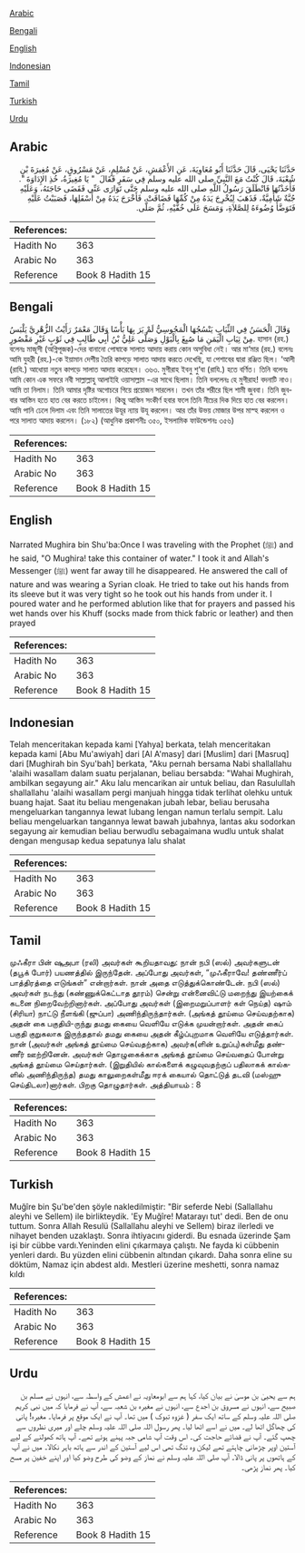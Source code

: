 [Arabic](#arabic)

[Bengali](#bengali)

[English](#english)

[Indonesian](#indonesian)

[Tamil](#tamil)

[Turkish](#turkish)

[Urdu](#urdu)

## Arabic


<div dir="rtl" lang="ar" style={{fontSize:'larger',backgroundColor:'#f8f9fa',padding:20}}>
حَدَّثَنَا يَحْيَى، قَالَ حَدَّثَنَا أَبُو مُعَاوِيَةَ، عَنِ الأَعْمَشِ، عَنْ مُسْلِمٍ، عَنْ مَسْرُوقٍ، عَنْ مُغِيرَةَ بْنِ شُعْبَةَ، قَالَ كُنْتُ مَعَ النَّبِيِّ صلى الله عليه وسلم فِي سَفَرٍ فَقَالَ ‏ "‏ يَا مُغِيرَةُ، خُذِ الإِدَاوَةَ ‏"‏‏.‏ فَأَخَذْتُهَا فَانْطَلَقَ رَسُولُ اللَّهِ صلى الله عليه وسلم حَتَّى تَوَارَى عَنِّي فَقَضَى حَاجَتَهُ، وَعَلَيْهِ جُبَّةٌ شَأْمِيَّةٌ، فَذَهَبَ لِيُخْرِجَ يَدَهُ مِنْ كُمِّهَا فَضَاقَتْ، فَأَخْرَجَ يَدَهُ مِنْ أَسْفَلِهَا، فَصَبَبْتُ عَلَيْهِ فَتَوَضَّأَ وُضُوءَهُ لِلصَّلاَةِ، وَمَسَحَ عَلَى خُفَّيْهِ، ثُمَّ صَلَّى‏.‏
</div>
<div style={{backgroundColor:'#f8f9fa',padding:20, marginBottom: 10}}><table> <thead> <tr> <th>References:</th> <th></th> </tr> </thead> <tbody><tr><td>Hadith No</td><td>363</td></tr><tr><td>Arabic No</td><td>363</td></tr><tr><td>Reference</td><td>Book 8 Hadith 15</td></tr></tbody></table></div>

## Bengali


<div dir="ltr" lang="bn" style={{fontSize:'larger',backgroundColor:'#f8f9fa',padding:20}}>
وَقَالَ الْحَسَنُ فِي الثِّيَابِ يَنْسُجُهَا الْمَجُوسِيُّ لَمْ يَرَ بِهَا بَأْسًا وَقَالَ مَعْمَرٌ رَأَيْتُ الزُّهْرِيَّ يَلْبَسُ مِنْ ثِيَابِ الْيَمَنِ مَا صُبِغَ بِالْبَوْلِ وَصَلَّى عَلِيُّ بْنُ أَبِي طَالِبٍ فِي ثَوْبٍ غَيْرِ مَقْصُورٍ. হাসান (রহ.) বলেনঃ মাজূসী (অগ্নিপূজক)-দের বানানো পোষাকে সালাত আদায় করায় কোন অসুবিধা নেই। আর মা‘মার (রহ.) বলেনঃ আমি যুহরী (রহ.)-কে ইয়ামান দেশীয় তৈরি কাপড়ে সালাত আদায় করতে দেখেছি, যা পেশাবের দ্বারা রঞ্জিত ছিল। ‘আলী (রাযি.) আধোয়া নতুন কাপড়ে সালাত আদায় করেছেন। ৩৬৩. মুগীরাহ ইবনু শু‘বা (রাযি.) হতে বর্ণিত। তিনি বলেনঃ আমি কোন এক সফরে নবী সাল্লাল্লাহু আলাইহি ওয়াসাল্লাম -এর সাথে ছিলাম। তিনি বললেনঃ হে মুগীরাহ! বদনাটি নাও। আমি তা নিলাম। তিনি আমার দৃষ্টির অগোচরে গিয়ে প্রয়োজন সারলেন। তখন তাঁর শরীরে ছিল শামী জুববা। তিনি জুববার আস্তিন হতে হাত বের করতে চাইলেন। কিন্তু আস্তিন সংকীর্ণ হবার ফলে তিনি নীচের দিক দিয়ে হাত বের করলেন। আমি পানি ঢেলে দিলাম এবং তিনি সালাতের উযূর ন্যায় উযূ করলেন। আর তাঁর উভয় মোজার উপর মাস্হ করলেন ও পরে সালাত আদায় করলেন। (১৮২) (আধুনিক প্রকাশনীঃ ৩৫০, ইসলামিক ফাউন্ডেশনঃ ৩৫৬)
</div>
<div style={{backgroundColor:'#f8f9fa',padding:20, marginBottom: 10}}><table> <thead> <tr> <th>References:</th> <th></th> </tr> </thead> <tbody><tr><td>Hadith No</td><td>363</td></tr><tr><td>Arabic No</td><td>363</td></tr><tr><td>Reference</td><td>Book 8 Hadith 15</td></tr></tbody></table></div>

## English


<div dir="ltr" lang="en" style={{fontSize:'larger',backgroundColor:'#f8f9fa',padding:20}}>
Narrated Mughira bin Shu'ba:Once I was traveling with the Prophet (ﷺ) and he said, "O Mughira! take this container of water." I took it and Allah's Messenger (ﷺ) went far away till he disappeared. He answered the call of nature and was wearing a Syrian cloak. He tried to take out his hands from its sleeve but it was very tight so he took out his hands from under it. I poured water and he performed ablution like that for prayers and passed his wet hands over his Khuff (socks made from thick fabric or leather) and then prayed
</div>
<div style={{backgroundColor:'#f8f9fa',padding:20, marginBottom: 10}}><table> <thead> <tr> <th>References:</th> <th></th> </tr> </thead> <tbody><tr><td>Hadith No</td><td>363</td></tr><tr><td>Arabic No</td><td>363</td></tr><tr><td>Reference</td><td>Book 8 Hadith 15</td></tr></tbody></table></div>

## Indonesian


<div dir="ltr" lang="id" style={{fontSize:'larger',backgroundColor:'#f8f9fa',padding:20}}>
Telah menceritakan kepada kami [Yahya] berkata, telah menceritakan kepada kami [Abu Mu'awiyah] dari [Al A'masy] dari [Muslim] dari [Masruq] dari [Mughirah bin Syu'bah] berkata, "Aku pernah bersama Nabi shallallahu 'alaihi wasallam dalam suatu perjalanan, beliau bersabda: "Wahai Mughirah, ambilkan segayung air." Aku lalu mencarikan air untuk beliau, dan Rasulullah shallallahu 'alaihi wasallam pergi manjuah hingga tidak terlihat olehku untuk buang hajat. Saat itu beliau mengenakan jubah lebar, beliau berusaha mengeluarkan tangannya lewat lubang lengan namun terlalu sempit. Lalu beliau mengeluarkan tangannya lewat bawah jubahnya, lantas aku sodorkan segayung air kemudian beliau berwudlu sebagaimana wudlu untuk shalat dengan mengusap kedua sepatunya lalu shalat
</div>
<div style={{backgroundColor:'#f8f9fa',padding:20, marginBottom: 10}}><table> <thead> <tr> <th>References:</th> <th></th> </tr> </thead> <tbody><tr><td>Hadith No</td><td>363</td></tr><tr><td>Arabic No</td><td>363</td></tr><tr><td>Reference</td><td>Book 8 Hadith 15</td></tr></tbody></table></div>

## Tamil


<div dir="ltr" lang="ta" style={{fontSize:'larger',backgroundColor:'#f8f9fa',padding:20}}>
முஃகீரா பின் ஷுஅபா (ரலி) அவர்கள் கூறியதாவது: நான் நபி (ஸல்) அவர்களுடன் (தபூக் போர்) பயணத்தில் இருந்தேன். அப்போது அவர்கள், “முஃகீராவே! தண்ணீர்ப் பாத்திரத்தை எடுங்கள்” என்றார்கள். நான் அதை எடுத்துக்கொண்டேன். நபி (ஸல்) அவர்கள் நடந்து (கண்ணுக்கெட்டாத தூரம்) சென்று என்னைவிட்டு மறைந்து இயற்கைக் கடனை நிறைவேற்றினார்கள். அப்போது அவர்கள் (இறைமறுப்பாளர் கள் நெய்த) ஷாம் (சிரியா) நாட்டு நீளங்கி (ஜுப்பா) அணிந்திருந்தார்கள். (அங்கத் தூய்மை செய்வதற்காக) அதன் கை பகுதியி-ருந்து தமது கையை வெளியே எடுக்க முயன்றார்கள். அதன் கைப் பகுதி குறுகலாக இருந்ததால் தமது கையை அதன் கீழ்ப்புறமாக வெளியே எடுத்தார்கள். நான் (அவர்கள் அங்கத் தூய்மை செய்வதற்காக) அவர்க(ளின் உறுப்பு)கள்மீது தண்ணீர் ஊற்றினேன். அவர்கள் தொழுகைக்காக அங்கத் தூய்மை செய்வதைப் போன்று அங்கத் தூய்மை செய்தார்கள். (இறுதியில் கால்களைக் கழுவுவதற்குப் பதிலாகக் கால்களில் அணிந்திருந்த) தமது காலுறைகள்மீது ஈரக் கையால் தொட்டுத் தடவி (மஸ்ஹு செய்திடலா)னார்கள். பிறகு தொழுதார்கள். அத்தியாயம் : 8
</div>
<div style={{backgroundColor:'#f8f9fa',padding:20, marginBottom: 10}}><table> <thead> <tr> <th>References:</th> <th></th> </tr> </thead> <tbody><tr><td>Hadith No</td><td>363</td></tr><tr><td>Arabic No</td><td>363</td></tr><tr><td>Reference</td><td>Book 8 Hadith 15</td></tr></tbody></table></div>

## Turkish


<div dir="ltr" lang="tr" style={{fontSize:'larger',backgroundColor:'#f8f9fa',padding:20}}>
Muğîre bin Şu'be'den şöyle nakledilmiştir: "Bir seferde Nebi (Sallallahu aleyhi ve Sellem) ile birlikteydik. 'Ey Muğîre! Matarayı tut' dedi. Ben de onu tuttum. Sonra Allah Resulü (Sallallahu aleyhi ve Sellem) biraz ilerledi ve nihayet benden uzaklaştı. Sonra ihtiyacını giderdi. Bu esnada üzerinde Şam işi bir cübbe vardı.Yeninden elini çıkarmaya çalıştı. Ne fayda ki cübbenin yenleri dardı. Bu yüzden elini cübbenin altından çıkardı. Daha sonra eline su döktüm, Namaz için abdest aldı. Mestleri üzerine meshetti, sonra namaz kıldı
</div>
<div style={{backgroundColor:'#f8f9fa',padding:20, marginBottom: 10}}><table> <thead> <tr> <th>References:</th> <th></th> </tr> </thead> <tbody><tr><td>Hadith No</td><td>363</td></tr><tr><td>Arabic No</td><td>363</td></tr><tr><td>Reference</td><td>Book 8 Hadith 15</td></tr></tbody></table></div>

## Urdu


<div dir="rtl" lang="ur" style={{fontSize:'larger',backgroundColor:'#f8f9fa',padding:20}}>
ہم سے یحییٰ بن موسیٰ نے بیان کیا، کہا ہم سے ابومعاویہ نے اعمش کے واسطہ سے، انہوں نے مسلم بن صبیح سے، انہوں نے مسروق بن اجدع سے، انہوں نے مغیرہ بن شعبہ سے، آپ نے فرمایا کہ میں نبی کریم صلی اللہ علیہ وسلم کے ساتھ ایک سفر ( غزوہ تبوک ) میں تھا۔ آپ نے ایک موقع پر فرمایا۔ مغیرہ! پانی کی چھاگل اٹھا لے۔ میں نے اسے اٹھا لیا۔ پھر رسول اللہ صلی اللہ علیہ وسلم چلے اور میری نظروں سے چھپ گئے۔ آپ نے قضائے حاجت کی۔ اس وقت آپ شامی جبہ پہنے ہوئے تھے۔ آپ ہاتھ کھولنے کے لیے آستین اوپر چڑھانی چاہتے تھے لیکن وہ تنگ تھی اس لیے آستین کے اندر سے ہاتھ باہر نکالا۔ میں نے آپ کے ہاتھوں پر پانی ڈالا۔ آپ صلی اللہ علیہ وسلم نے نماز کے وضو کی طرح وضو کیا اور اپنے خفین پر مسح کیا۔ پھر نماز پڑھی۔
</div>
<div style={{backgroundColor:'#f8f9fa',padding:20, marginBottom: 10}}><table> <thead> <tr> <th>References:</th> <th></th> </tr> </thead> <tbody><tr><td>Hadith No</td><td>363</td></tr><tr><td>Arabic No</td><td>363</td></tr><tr><td>Reference</td><td>Book 8 Hadith 15</td></tr></tbody></table></div>